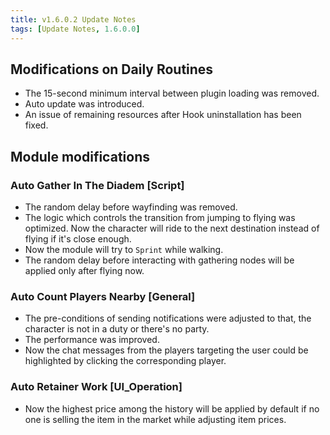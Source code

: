 ```yaml
---
title: v1.6.0.2 Update Notes
tags: [Update Notes, 1.6.0.0]
---
```


## Modifications on Daily Routines

- The 15-second minimum interval between plugin loading was removed.
- Auto update was introduced.
- An issue of remaining resources after Hook uninstallation has been fixed.

## Module modifications

### Auto Gather In The Diadem [Script]

- The random delay before wayfinding was removed.
- The logic which controls the transition from jumping to flying was optimized. Now the character will ride to the next destination instead of flying if it's close enough.
- Now the module will try to `Sprint` while walking.
- The random delay before interacting with gathering nodes will be applied only after flying now.

### Auto Count Players Nearby [General]

- The pre-conditions of sending notifications were adjusted to that, the character is not in a duty or there's no party.
- The performance was improved.
- Now the chat messages from the players targeting the user could be highlighted by clicking the corresponding player.

### Auto Retainer Work [UI_Operation]

- Now the highest price among the history will be applied by default if no one is selling the item in the market while adjusting item prices.
